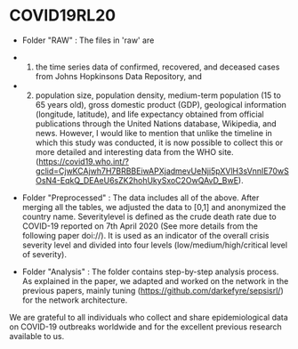 # COVID19RL20

- Folder "RAW" : 
The files in 'raw' are 
- 1) the time series data of confirmed, recovered, and deceased cases from Johns Hopkinsons Data Repository, and
- 2) population size, population density, medium-term population (15 to 65 years old), gross domestic product (GDP), geological information (longitude, latitude), and life expectancy obtained from official publications through the United Nations database, Wikipedia, and news.
However, I would like to mention that unlike the timeline in which this study was conducted, it is now possible to collect this or more detailed and interesting data from the WHO site.
(https://covid19.who.int/?gclid=CjwKCAjwh7H7BRBBEiwAPXjadmevUeNji5pXVlH3sVnnIE70wSOsN4-EqkQ_DEAeU6sZK2hohUkySxoC2OwQAvD_BwE).

- Folder "Preprocessed" : 
The data includes all of the above. After merging all the tables, we adjusted the data to [0,1] and anonymized the country name.
Severitylevel is defined as the crude death rate due to COVID-19 reported on 7th April 2020 (See more details from the following paper doi://).
It is used as an indicator of the overall crisis severity level and divided into four levels (low/medium/high/critical level of severity).

- Folder "Analysis" : 
The folder contains step-by-step analysis process.
As explained in the paper, we adapted and worked on the network in the previous papers, mainly tuning (https://github.com/darkefyre/sepsisrl/) for the network architecture.

We are grateful to all individuals who collect and share epidemiological data on COVID-19 outbreaks worldwide and for the excellent previous research available to us.
